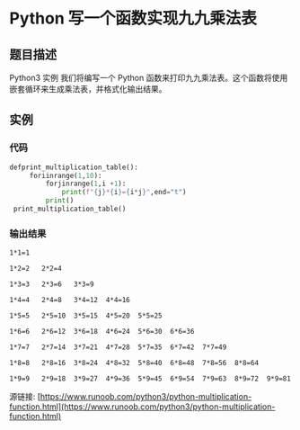 # Python 写一个函数实现九九乘法表

## 题目描述
Python3 实例
我们将编写一个 Python 函数来打印九九乘法表。这个函数将使用嵌套循环来生成乘法表，并格式化输出结果。

## 实例
### 代码
```python
defprint_multiplication_table():
     foriinrange(1,10):
         forjinrange(1,i +1):
             print(f"{j}*{i}={i*j}",end="t")
         print()
 print_multiplication_table()
```
### 输出结果
```
1*1=1   
1*2=2   2*2=4   
1*3=3   2*3=6   3*3=9   
1*4=4   2*4=8   3*4=12  4*4=16  
1*5=5   2*5=10  3*5=15  4*5=20  5*5=25  
1*6=6   2*6=12  3*6=18  4*6=24  5*6=30  6*6=36  
1*7=7   2*7=14  3*7=21  4*7=28  5*7=35  6*7=42  7*7=49  
1*8=8   2*8=16  3*8=24  4*8=32  5*8=40  6*8=48  7*8=56  8*8=64  
1*9=9   2*9=18  3*9=27  4*9=36  5*9=45  6*9=54  7*9=63  8*9=72  9*9=81  
```
源链接: [https://www.runoob.com/python3/python-multiplication-function.html](https://www.runoob.com/python3/python-multiplication-function.html)